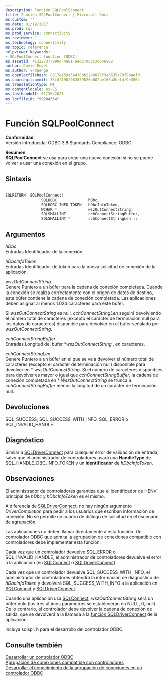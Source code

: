 ```yaml
---
description: Función SQLPoolConnect
title: Función SQLPoolConnect | Microsoft Docs
ms.custom: ''
ms.date: 01/19/2017
ms.prod: sql
ms.prod_service: connectivity
ms.reviewer: ''
ms.technology: connectivity
ms.topic: reference
helpviewer_keywords:
- SQLPoolConnect function [ODBC]
ms.assetid: 41322737-890d-4a81-aed2-06cc3d546962
author: David-Engel
ms.author: v-daenge
ms.openlocfilehash: 8317e159a5a438bb22e8077f3a6635a79f9baefd
ms.sourcegitcommit: 33f0f190f962059826e002be165a2bef4f9e350c
ms.translationtype: MT
ms.contentlocale: es-ES
ms.lasthandoff: 01/30/2021
ms.locfileid: "99204554"
---
```

# <a name="sqlpoolconnect-function"></a>Función SQLPoolConnect
**Conformidad**  
 Versión introducida: ODBC 3,8 Standards Compliance: ODBC  
  
 **Resumen**  
 **SQLPoolConnect** se usa para crear una nueva conexión si no se puede volver a usar una conexión en el grupo.  
  
## <a name="syntax"></a>Sintaxis  
  
```cpp
  
SQLRETURN  SQLPoolConnect(  
                SQLHDBC              hDbc,  
                SQLHDBC_INFO_TOKEN   hDbcInfoToken,  
                WCHAR *              wszOutConnectString,  
                SQLSMALLINT          cchConnectStringBuffer,  
                SQLSMALLINT *        cchConnectStringLen );  
```  
  
## <a name="arguments"></a>Argumentos  
 *hDbc*  
 Entradas Identificador de la conexión.  
  
 *hDbcInfoToken*  
 Entradas Identificador de token para la nueva solicitud de conexión de la aplicación.  
  
 *wszOutConnectString*  
 Genere Puntero a un búfer para la cadena de conexión completada. Cuando la conexión se realiza correctamente con el origen de datos de destino, este búfer contiene la cadena de conexión completada. Las aplicaciones deben asignar al menos 1.024 caracteres para este búfer.  
  
 Si *wszOutConnectString* es null, *cchConnectStringLen* seguirá devolviendo el número total de caracteres (excepto el carácter de terminación null para los datos de caracteres) disponible para devolver en el búfer señalado por *wszOutConnectString*.  
  
 *cchConnectStringBuffer*  
 Entradas Longitud del búfer **wszOutConnectString* , en caracteres.  
  
 *cchConnectStringLen*  
 Genere Puntero a un búfer en el que se va a devolver el número total de caracteres (excepto el carácter de terminación null) disponible para devolver en \* *wszOutConnectString*. Si el número de caracteres disponibles para devolver es mayor o igual que *cchConnectStringBuffer*, la cadena de conexión completada en \* *WszOutConnectString* se trunca a *cchConnectStringBuffer* menos la longitud de un carácter de terminación null.  
  
## <a name="returns"></a>Devoluciones  
 SQL_SUCCESS, SQL_SUCCESS_WITH_INFO, SQL_ERROR o SQL_INVALID_HANDLE.  
  
## <a name="diagnostics"></a>Diagnóstico  
 Similar a [SQLDriverConnect](../../../odbc/reference/syntax/sqldriverconnect-function.md) para cualquier error de validación de entrada, salvo que el administrador de controladores usará una **HandleType** de SQL_HANDLE_DBC_INFO_TOKEN y un **identificador** de *hDbcInfoToken*.  
  
## <a name="remarks"></a>Observaciones  
 El administrador de controladores garantiza que el identificador de HENV principal de *hDbc* y *hDbcInfoToken* es el mismo.  
  
 A diferencia de [SQLDriverConnect](../../../odbc/reference/syntax/sqldriverconnect-function.md), no hay ningún argumento *DriverCompletion* para pedir a los usuarios que escriban información de conexión. No se permite un cuadro de diálogo de solicitud en el escenario de agrupación.  
  
 Las aplicaciones no deben llamar directamente a esta función. Un controlador ODBC que admita la agrupación de conexiones compatible con controladores debe implementar esta función.  
  
 Cada vez que un controlador devuelve SQL_ERROR o SQL_INVALID_HANDLE, el administrador de controladores devuelve el error a la aplicación (en [SQLConnect](../../../odbc/reference/syntax/sqlconnect-function.md) o [SQLDriverConnect](../../../odbc/reference/syntax/sqldriverconnect-function.md)).  
  
 Cada vez que un controlador devuelve SQL_SUCCESS_WITH_INFO, el administrador de controladores obtendrá la información de diagnóstico de *hDbcInfoToken* y devolverá SQL_SUCCESS_WITH_INFO a la aplicación en [SQLConnect](../../../odbc/reference/syntax/sqlconnect-function.md) y [SQLDriverConnect](../../../odbc/reference/syntax/sqldriverconnect-function.md).  
  
 Cuando una aplicación usa [SQLConnect](../../../odbc/reference/syntax/sqlconnect-function.md), *wszOutConnectString* será un búfer nulo (los tres últimos parámetros se establecerán en NULL, 0, null). De lo contrario, el controlador debe devolver la cadena de conexión de salida, que se devolverá a la llamada a la [función SQLDriverConnect](../../../odbc/reference/syntax/sqldriverconnect-function.md) de la aplicación.  
  
 Incluya sqlspi. h para el desarrollo del controlador ODBC.  
  
## <a name="see-also"></a>Consulte también  
 [Desarrollar un controlador ODBC](../../../odbc/reference/develop-driver/developing-an-odbc-driver.md)   
 [Agrupación de conexiones compatible con controladores](../../../odbc/reference/develop-app/driver-aware-connection-pooling.md)   
 [Desarrollar el conocimiento de la agrupación de conexiones en un controlador ODBC](../../../odbc/reference/develop-driver/developing-connection-pool-awareness-in-an-odbc-driver.md)
